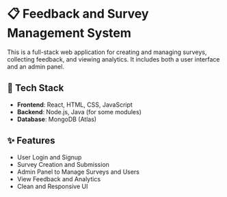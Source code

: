# 📋 Feedback and Survey Management System

This is a full-stack web application for creating and managing surveys, collecting feedback, and viewing analytics. It includes both a user interface and an admin panel.

## 🚀 Tech Stack

- **Frontend**: React, HTML, CSS, JavaScript  
- **Backend**: Node.js, Java (for some modules)  
- **Database**: MongoDB (Atlas)

## ✨ Features

- User Login and Signup  
- Survey Creation and Submission  
- Admin Panel to Manage Surveys and Users  
- View Feedback and Analytics  
- Clean and Responsive UI
